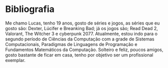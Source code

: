 # Bibliografia
Me chamo Lucas, tenho 19 anos, gosto de séries e jogos, as séries que eu gosto são: Dexter, Lúcifer e Breanking Bad; já os jogos são; Read Dead 2, Valorant, The Witcher 3 e cyberpunk 2077.
Atualmente, estou indo para o segundo período de Ciências da Computação com a grade de Sistemas Computacionais, Paradigmas de Linguagens de Programação e Fundamentos Matemáticos da Computação.
Solteiro e feliz, poucos amigos, gosto bastante de ficar em casa, tenho por objetivo ser um profissional exemplar.
